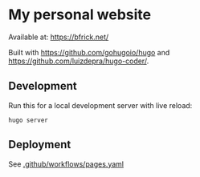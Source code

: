 # My personal website

Available at: https://bfrick.net/

Built with https://github.com/gohugoio/hugo and https://github.com/luizdepra/hugo-coder/.

## Development

Run this for a local development server with live reload:

```shell
hugo server
```

## Deployment

See [.github/workflows/pages.yaml](.github/workflows/pages.yaml)
